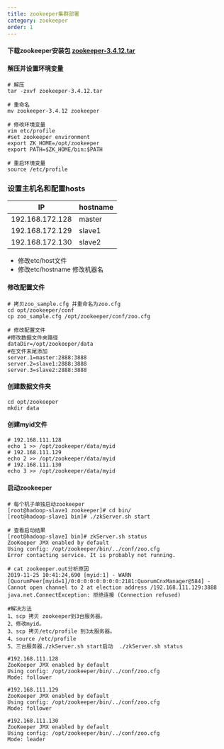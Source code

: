 ```yaml
---
title: zookeeper集群部署
category: zookeeper
order: 1
---
```


#### 下载zookeeper安装包 [zookeeper-3.4.12.tar](https://links.jianshu.com/go?to=https%3A%2F%2Fpan.baidu.com%2Fs%2F1uvbXJvjqOetpUB8Y7aT05Q)

#### 解压并设置环境变量

```shell
# 解压
tar -zxvf zookeeper-3.4.12.tar

# 重命名
mv zookeeper-3.4.12 zookeeper

# 修改环境变量
vim etc/profile
#set zookeeper environment
export ZK_HOME=/opt/zookeeper
export PATH=$ZK_HOME/bin:$PATH

# 重启环境变量
source /etc/profile
```



### 设置主机名和配置hosts

| IP              | hostname |
| --------------- | -------- |
| 192.168.172.128 | master   |
| 192.168.172.129 | slave1   |
| 192.168.172.130 | slave2   |

- 修改etc/host文件
- 修改etc/hostname 修改机器名



#### 修改配置文件

```shell
# 拷贝zoo_sample.cfg 并重命名为zoo.cfg
cd opt/zookeeper/conf
cp zoo_sample.cfg /opt/zookeeper/conf/zoo.cfg

# 修改配置文件
#修改数据文件夹路径
dataDir=/opt/zookeeper/data
#在文件末尾添加
server.1=master:2888:3888
server.2=slave1:2888:3888
server.3=slave2:2888:3888
```

#### 创建数据文件夹

```shell
cd opt/zookeeper
mkdir data
```

#### 创建myid文件

```shell
# 192.168.111.128
echo 1 >> /opt/zookeeper/data/myid
# 192.168.111.129
echo 2 >> /opt/zookeeper/data/myid
# 192.168.111.130
echo 3 >> /opt/zookeeper/data/myid
```

#### 启动zookeeper

```shell
# 每个机子单独启动zookeeper
[root@hadoop-slave1 zookeeper]# cd bin/
[root@hadoop-slave1 bin]# ./zkServer.sh start

# 查看启动结果
[root@hadoop-slave1 bin]# zkServer.sh status
ZooKeeper JMX enabled by default
Using config: /opt/zookeeper/bin/../conf/zoo.cfg
Error contacting service. It is probably not running.

# cat zookeeper.out分析原因
2019-11-25 10:41:24,690 [myid:1] - WARN  [QuorumPeer[myid=1]/0:0:0:0:0:0:0:0:2181:QuorumCnxManager@584] - Cannot open channel to 2 at election address /192.168.111.129:3888
java.net.ConnectException: 拒绝连接 (Connection refused)

#解决方法 
1、scp 拷贝 zookeeper到3台服务器。
2、修改myid。
3、scp 拷贝/etc/profile 到3太服务器。
4、source /etc/profile
5、三台服务器./zkServer.sh start启动  ./zkServer.sh status

#192.168.111.128
ZooKeeper JMX enabled by default
Using config: /opt/zookeeper/bin/../conf/zoo.cfg
Mode: follower

#192.168.111.129
ZooKeeper JMX enabled by default
Using config: /opt/zookeeper/bin/../conf/zoo.cfg
Mode: follower

#192.168.111.130
ZooKeeper JMX enabled by default
Using config: /opt/zookeeper/bin/../conf/zoo.cfg
Mode: leader
```